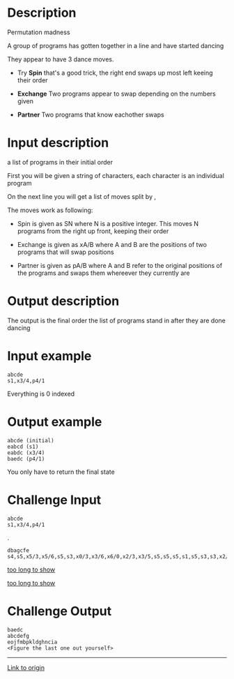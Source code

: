# Description

Permutation madness

A group of programs has gotten together in a line and have started dancing

They appear to have 3 dance moves.

- Try **Spin** that's a good trick, the right end swaps up most left keeing their order

- **Exchange** Two programs appear to swap depending on the numbers given

- **Partner** Two programs that know eachother swaps

# Input description

a list of programs in their initial order

First you will be given a string of characters, each character is an individual program

On the next line you will get a list of moves split by ,

The moves work as following:

- Spin is given as SN where N is a positive integer. This moves N programs from the right up front, keeping their order

- Exchange is given as xA/B where A and B are the positions of two programs that will swap positions

- Partner is given as pA/B where A and B refer to the original positions of the programs and swaps them whereever they currently are

# Output description

The output is the final order the list of programs stand in after they are done dancing

# Input example

    abcde
    s1,x3/4,p4/1

Everything is 0 indexed

# Output example

    abcde (initial)
	eabcd (s1)
	eabdc (x3/4)
	baedc (p4/1)
	
You only have to return the final state

# Challenge Input

    abcde
    s1,x3/4,p4/1
	
.

    dbagcfe
    s4,s5,x5/3,x5/6,s5,s3,x0/3,x3/6,x6/0,x2/3,x3/5,s5,s5,s5,s1,s5,s3,s3,x2/3,x1/0,s1,s1,s1,s4,x1/3,x4/2,x5/1,x6/0,s2,x2/1

[too long to show](https://pastebin.com/raw/FnZ9tPsf)

[too long to show](https://pastebin.com/raw/2wA04VUR)
	

# Challenge Output

    baedc
    abcdefg
    eojfmbpkldghncia
    <Figure the last one out yourself>

---

[Link to origin](https://www.reddit.com/r/dailyprogrammer/7xkhar)